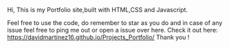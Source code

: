 
Hi, This is my Portfolio site,built with HTML,CSS and Javascript.

Feel free to use the code, do remember to star as you do and in case of any issue feel free to ping me out or open a issue over here.
Check it out here: https://davidmartinez16.github.io/Projects_Portfolio/
Thank you !
